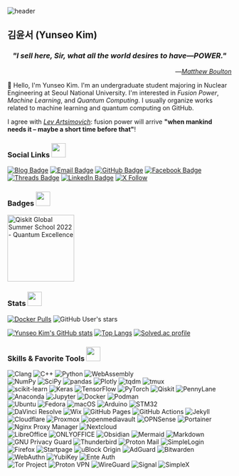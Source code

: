 ![header](https://capsule-render.vercel.app/api?type=waving&height=200&text=Yunseo%20Kim!&fontAlign=65&fontAlignY=40&color=gradient&desc=Hello,%20I%20am%20&descAlign=25&descAlignY=40&descSize=50)

## 김윤서 (Yunseo Kim)

<h3 align="center"><em>"I sell here, Sir, what all the world desires to have—POWER."</em></h3>
<p align="right">―<a href="https://en.wikipedia.org/wiki/Matthew_Boulton"><i>Matthew Boulton</i></a></p>

👋 Hello, I'm Yunseo Kim. I'm an undergraduate student majoring in Nuclear Engineering at Seoul National University. I'm interested in *Fusion Power*, *Machine Learning*, and *Quantum Computing*. I usually organize works related to machine learning and quantum computing on GitHub.

I agree with *[Lev Artsimovich](https://en.wikipedia.org/wiki/Lev_Artsimovich)*: fusion power will arrive **"when mankind needs it – maybe a short time before that"**!

### Social Links <img src = "https://media.giphy.com/media/pLo39nQ9yGahnDFbay/giphy.gif" width=32>

[![Blog Badge](https://img.shields.io/badge/-Blog-3884FF?style=flat-square&logo=Gitbook&logoColor=white&link=https://www.yunseo.kim/)](https://www.yunseo.kim/)
[![Email Badge](https://img.shields.io/badge/-Email-8B89CC?style=flat-square&logo=Mail.Ru&logoColor=white&link=mailto:contact@yunseo.me)](mailto:contact@yunseo.me)
[![GitHub Badge](https://img.shields.io/badge/-GitHub-181717?style=flat-square&logo=github&logoColor=white&link=https://github.com/yunseo-kim)](https://github.com/yunseo-kim)
[![Facebook Badge](https://img.shields.io/badge/-Facebook-1877F2?style=flat-square&logo=facebook&logoColor=white&link=https://www.facebook.com/yunse0.kim/)](https://www.facebook.com/yunse0-kim/)
[![Threads Badge](https://img.shields.io/badge/-Threads-000000?style=flat-square&logo=threads&logoColor=white&link=https://www.threads.net/@yxnseo.k)](https://www.threads.net/@yxnseo.k)
[![LinkedIn Badge](https://img.shields.io/badge/-LinkedIn-0A66C2?style=flat-square&link=https://www.linkedin.com/in/yunseo-kim/)](https://www.linkedin.com/in/yunseo-kim/)
[![X Follow](https://img.shields.io/twitter/follow/yunse0_kim?label=%40yunse0_kim&logo=x&style=flat-square&labelColor=000000)](https://x.com/yunse0_kim)

### Badges <img src = "https://media.giphy.com/media/oUhQb6SSMXEDnvBnbJ/giphy.gif" width=32>
<!--START_SECTION:badges-->
<a href="https://www.credly.com/badges/0a42bffd-1d2e-49ec-ab59-f8a150cec992" target="_blank" rel="noopener noreferrer">
  <img src="https://images.credly.com/images/36d21fa5-2f19-4cdc-a80d-29488161b6cd/image.png" alt="Qiskit Global Summer School 2022 - Quantum Excellence" width="150">
</a>
<!--END_SECTION:badges-->

### Stats <img src = "https://media.giphy.com/media/KzJkzjggfGN5Py6nkT/giphy.gif" width=32>
[![Docker Pulls](https://img.shields.io/docker/pulls/yunseokim/dl-env?style=flat-square&logo=docker&logoColor=2496ED&link=https%3A%2F%2Fhub.docker.com%2Fu%2Fyunseokim)](https://hub.docker.com/u/yunseokim)
![GitHub User's stars](https://img.shields.io/github/stars/yunseo-kim?affiliations=OWNER%2CCOLLABORATOR&label=GitHub%20stars&logo=GitHub&style=flat-square)

[![Yunseo Kim's GitHub stats](https://github-readme-stats.vercel.app/api?username=yunseo-kim&show_icons=true&include_all_commits=true&disable_animations=false&count_private=true)](https://github.com/anuraghazra/github-readme-stats)
[![Top Langs](https://github-readme-stats.vercel.app/api/top-langs/?username=yunseo-kim&hide=jupyter%20notebook&layout=compact)](https://github.com/anuraghazra/github-readme-stats)
[![Solved.ac profile](http://mazassumnida.wtf/api/v2/generate_badge?boj=yunseo47)](https://solved.ac/yunseo47)

### Skills & Favorite Tools <img src = "https://media2.giphy.com/media/QssGEmpkyEOhBCb7e1/giphy.gif?cid=ecf05e47a0n3gi1bfqntqmob8g9aid1oyj2wr3ds3mg700bl&rid=giphy.gif" width="32">

![Clang](https://img.shields.io/badge/-C-A8B9CC?style=flat-square&logo=C&logoColor=white)
![C++](https://img.shields.io/badge/-C%2B%2B-00599C?style=flat-square&logo=C%2B%2B&logoColor=white)
![Python](https://img.shields.io/badge/-Python-3776AB?style=flat-square&logo=Python&logoColor=white)
![WebAssembly](https://img.shields.io/badge/-WebAssembly-654FF0?style=flat-square&logo=webassembly&logoColor=white)  
![NumPy](https://img.shields.io/badge/-NumPy-013243?style=flat-square&logo=numpy&logoColor=white)
![SciPy](https://img.shields.io/badge/-SciPy-8CAAE6?style=flat-square&logo=scipy&logoColor=white)
![pandas](https://img.shields.io/badge/-pandas-150458?style=flat-square&logo=pandas&logoColor=white)
![Plotly](https://img.shields.io/badge/-Plotly-3F4F75?style=flat-square&logo=plotly&logoColor=white)
![tqdm](https://img.shields.io/badge/-tqdm-FFC107?style=flat-square&logo=tqdm&logoColor=white)
![tmux](https://img.shields.io/badge/-tmux-1BB91F?style=flat-square&logo=tmux&logoColor=white)  
![scikit-learn](https://img.shields.io/badge/-scikit--learn-F7931E?style=flat-square&logo=scikitlearn&logoColor=white)
![Keras](https://img.shields.io/badge/-Keras-D00000?style=flat-square&logo=Keras&logoColor=white)
![TensorFlow](https://img.shields.io/badge/-TensorFlow-FF6F00?style=flat-square&logo=tensorflow&logoColor=white)
![PyTorch](https://img.shields.io/badge/-PyTorch-EE4C2C?style=flat-square&logo=pytorch&logoColor=white)
![Qiskit](https://img.shields.io/badge/-Qiskit-6929C4?style=flat-square&logo=qiskit&logoColor=white)
![PennyLane](https://img.shields.io/badge/-PennyLane-2c7c7f?style=flat-square)  
![Anaconda](https://img.shields.io/badge/-Anaconda-44A833?style=flat-square&logo=anaconda&logoColor=white)
![Jupyter](https://img.shields.io/badge/-Jupyter-F37626?style=flat-square&logo=Jupyter&logoColor=white)
![Docker](https://img.shields.io/badge/-Docker-2496ED?style=flat-square&logo=docker&logoColor=white)
![Podman](https://img.shields.io/badge/-Podman-892CA0?style=flat-square&logo=podman&logoColor=white)  
![Ubuntu](https://img.shields.io/badge/-Ubuntu-E95420?style=flat-square&logo=ubuntu&logoColor=white)
![Fedora](https://img.shields.io/badge/-Fedora-51A2DA?style=flat-square&logo=fedora&logoColor=white)
![macOS](https://img.shields.io/badge/-macOS-000000?style=flat-square&logo=Apple&logoColor=white)
![Arduino](https://img.shields.io/badge/-Arduino-00979D?style=flat-square&logo=arduino&logoColor=white)
![STM32](https://img.shields.io/badge/-STM32-03234B?style=flat-square&logo=stmicroelectronics&logoColor=white)  
![DaVinci Resolve](https://img.shields.io/badge/-DaVinci%20Resolve-233A51?style=flat-square&logo=davinciresolve&logoColor=white)
![Wix](https://img.shields.io/badge/-Wix-0C6EFC?style=flat-square&logo=wix&logoColor=white)
![GitHub Pages](https://img.shields.io/badge/-GitHub%20Pages-222222?style=flat-square&logo=githubpages&logoColor=white)
![GitHub Actions](https://img.shields.io/badge/-GitHub%20Actions-2088FF?style=flat-square&logo=githubactions&logoColor=white)
![Jekyll](https://img.shields.io/badge/-Jekyll-CC0000?style=flat-square&logo=jekyll&logoColor=white)  
![Cloudflare](https://img.shields.io/badge/-Cloudflare-F38020?style=flat-square&logo=cloudflare&logoColor=white)
![Proxmox](https://img.shields.io/badge/-Proxmox-E57000?style=flat-square&logo=proxmox&logoColor=white)
![openmediavault](https://img.shields.io/badge/-openmediavault-5DACDF?style=flat-square&logo=openmediavault&logoColor=white)
![OPNSense](https://img.shields.io/badge/-OPNSense-D94F00?style=flat-square&logo=opnsense&logoColor=white)
![Portainer](https://img.shields.io/badge/-Portainer-13BEF9?style=flat-square&logo=portainer&logoColor=white)
![Nginx Proxy Manager](https://img.shields.io/badge/-Nginx%20Proxy%20Manager-F15833?style=flat-square&logo=nginxproxymanager&logoColor=white)
![Nextcloud](https://img.shields.io/badge/-Nextcloud-0082C9?style=flat-square&logo=nextcloud&logoColor=white)  
![LibreOffice](https://img.shields.io/badge/-LibreOffice-18A303?style=flat-square&logo=libreoffice&logoColor=white)
![ONLYOFFICE](https://img.shields.io/badge/-ONLYOFFICE-444444?style=flat-square&logo=onlyoffice&logoColor=white)
![Obsidian](https://img.shields.io/badge/-Obsidian-7C3AED?style=flat-square&logo=obsidian&logoColor=white)
![Mermaid](https://img.shields.io/badge/-Mermaid-FF3670?style=flat-square&logo=mermaid&logoColor=white)
![Markdown](https://img.shields.io/badge/-Markdown-000000?style=flat-square&logo=markdown&logoColor=white)  
![GNU Privacy Guard](https://img.shields.io/badge/-GNU%20Privacy%20Guard-0093DD?style=flat-square&logo=gnuprivacyguard&logoColor=white)
![Thunderbird](https://img.shields.io/badge/-Thunderbird-0A84FF?style=flat-square&logo=thunderbird&logoColor=white)
![Proton Mail](https://img.shields.io/badge/-Proton%20Mail-6D4AFF?style=flat-square&logo=protonmail&logoColor=white)
![SimpleLogin](https://img.shields.io/badge/-SimpleLogin-EA319F?style=flat-square&logo=simplelogin&logoColor=white)  
![Firefox](https://img.shields.io/badge/-Firefox-FF7139?style=flat-square&logo=firefox&logoColor=white)
![Startpage](https://img.shields.io/badge/-Startpage-6563FF?style=flat-square&logo=startpage&logoColor=white)
![uBlock Origin](https://img.shields.io/badge/-uBlock%20Origin-800000?style=flat-square&logo=ublockorigin&logoColor=white)
![AdGuard](https://img.shields.io/badge/-AdGuard-68BC71?style=flat-square&logo=adguard&logoColor=white)
![Bitwarden](https://img.shields.io/badge/-Bitwarden-175DDC?style=flat-square&logo=bitwarden&logoColor=white)
![WebAuthn](https://img.shields.io/badge/-WebAuthn-3423A6?style=flat-square&logo=webauthn&logoColor=white)
![YubiKey](https://img.shields.io/badge/-YubiKey-84BD00?style=flat-square&logo=yubico&logoColor=white)
![Ente Auth](https://img.shields.io/badge/-Ente%20Auth-9610D6?style=flat-square)  
![Tor Project](https://img.shields.io/badge/-Tor%20Project-7D4698?style=flat-square&logo=torproject&logoColor=white)
![Proton VPN](https://img.shields.io/badge/-Proton%20VPN-66DEB1?style=flat-square&logo=protonvpn&logoColor=white)
![WireGuard](https://img.shields.io/badge/-WireGuard-88171A?style=flat-square&logo=wireguard&logoColor=white)
![Signal](https://img.shields.io/badge/-Signal-3B45FD?style=flat-square&logo=signal&logoColor=white)
![SimpleX](https://img.shields.io/badge/-SimpleX-000000?style=flat-square&logo=simplex&logoColor=white)
